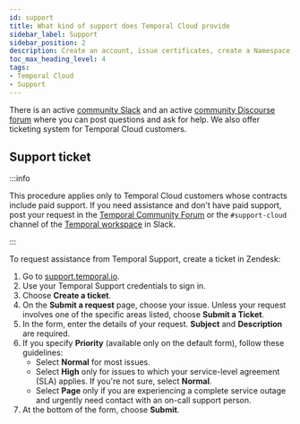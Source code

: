 ```yaml
---
id: support
title: What kind of support does Temporal Cloud provide
sidebar_label: Support
sidebar_position: 2
description: Create an account, issue certificates, create a Namespace, invite users, and connect.
toc_max_heading_level: 4
tags:
- Temporal Cloud
- Support
---
```


<!-- THIS FILE IS GENERATED. DO NOT EDIT THIS FILE DIRECTLY -->

There is an active [community Slack](https://temporalio.slack.com) and an active [community Discourse forum](https://community.temporal.io/) where you can post questions and ask for help. We also offer ticketing system for Temporal Cloud customers.

## Support ticket

:::info

This procedure applies only to Temporal Cloud customers whose contracts include paid support.
If you need assistance and don't have paid support, post your request in the [Temporal Community Forum](https://community.temporal.io) or the `#support-cloud` channel of the [Temporal workspace](https://t.mp/slack) in Slack.

:::

To request assistance from Temporal Support, create a ticket in Zendesk:

1. Go to [support.temporal.io](https://support.temporal.io/).
1. Use your Temporal Support credentials to sign in.
1. Choose **Create a ticket**.
1. On the **Submit a request** page, choose your issue.
   Unless your request involves one of the specific areas listed, choose **Submit a Ticket**.
1. In the form, enter the details of your request.
   **Subject** and **Description** are required.
1. If you specify **Priority** (available only on the default form), follow these guidelines:
   - Select **Normal** for most issues.
   - Select **High** only for issues to which your service-level agreement (SLA) applies.
     If you're not sure, select **Normal**.
   - Select **Page** only if you are experiencing a complete service outage and urgently need contact with an on-call support person.
1. At the bottom of the form, choose **Submit**.
